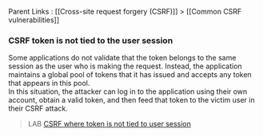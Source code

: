 Parent Links : [[Cross-site request forgery (CSRF)]] > [[Common CSRF vulnerabilities]]     

### CSRF token is not tied to the user session
  
Some applications do not validate that the token belongs to the same session as the user who is making the request. Instead, the application maintains a global pool of tokens that it has issued and accepts any token that appears in this pool.  
In this situation, the attacker can log in to the application using their own account, obtain a valid token, and then feed that token to the victim user in their CSRF attack.  
  
  
>LAB [CSRF where token is not tied to user session](https://portswigger.net/web-security/csrf/lab-token-not-tied-to-user-session)